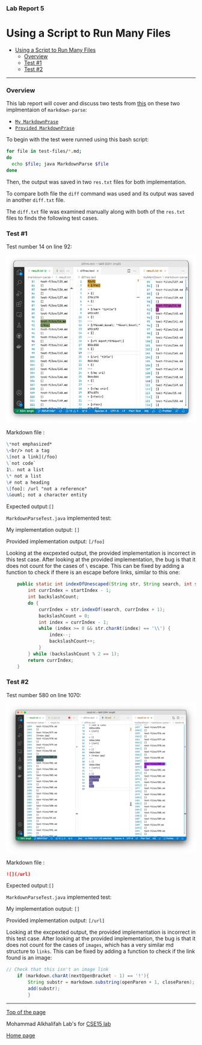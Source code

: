 ### Lab Report 5

# Using a Script to Run Many Files

- [Using a Script to Run Many Files](#using-a-script-to-run-many-files)
    - [Overview](#overview)
    - [Test \#1](#test-1)
    - [Test \#2](#test-2)

---

### Overview

This lab report will cover and discuss two tests from [this](https://github.com/Mkhlf/markdown-parse/tree/main/test-files) on these two implmentaion of `markdown-parse`:

- [`My MarkdownPrase`](https://github.com/Mkhlf/markdown-parse/commit/885412daa8ffb91912d6ffe77b97c120b833a9c8)
- [`Provided MarkdownPrase`](https://github.com/ucsd-cse15l-w22/markdown-parse)

To begin with the test were runned using this bash script:

```bash
for file in test-files/*.md;
do
  echo $file; java MarkdownParse $file
done

```

Then, the output was saved in two `res.txt` files for both implementation.

To compare both file the `diff` command was used and its output was saved in another `diff.txt` file.

The `diff.txt` file was examined manually along with both of the `res.txt` files to finds the following test cases.

### Test \#1

Test number 14 on line 92:

![image](\lab-report-5-pics/test1.png)

Markdown file :

```markdown
\*not emphasized*
\<br/> not a tag
\[not a link](/foo)
\`not code`
1\. not a list
\* not a list
\# not a heading
\[foo]: /url "not a reference"
\&ouml; not a character entity
```

Expected output:```[]```

```MarkdownParseTest.java``` implemented test:

My implementation output: ```[]```

Provided implementation output: ```[/foo]```

Looking at the excpexted output, the provided implementation is incorrect in this test case. After looking at the provided implementation, the bug is that it does not count for the cases of `\` escape. This can be fixed by adding a function to check if there is an escape before links, similar to this one:

```java
    public static int indexOfUnescaped(String str, String search, int startIndex) {
        int currIndex = startIndex - 1;
        int backslashCount;
        do {
            currIndex = str.indexOf(search, currIndex + 1);
            backslashCount = 0;
            int index = currIndex - 1;
            while (index >= 0 && str.charAt(index) == '\\') {
                index--;
                backslashCount++;
            }
        } while (backslashCount % 2 == 1);
        return currIndex;
    }
```

### Test \#2

Test number 580 on line 1070:

![image](\lab-report-5-pics/test2.png)

Markdown file :

```markdown
![](/url)
```

Expected output:```[]```

```MarkdownParseTest.java``` implemented test:

My implementation output: ```[]```

Provided implementation output: ```[/url]```

Looking at the excpexted output, the provided implementation is incorrect in this test case. After looking at the provided implementation, the bug is that it does not count for the cases of `images`, which has a very similar md structure to `links`. This can be fixed by adding a function to check if the link found is an image:

```java
// Check that this isn't an image link
    if (markdown.charAt(nextOpenBracket - 1) == '!'){
        String substr = markdown.substring(openParen + 1, closeParen);
        add(substr);
        }
```

---

[Top of the page](#using-a-script-to-run-many-files)

Mohammad Alkhalifah Lab's for [CSE15 lab](https://ucsd-cse15l-w22.github.io/)

[Home page](index.md)
